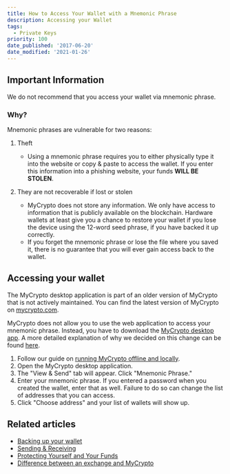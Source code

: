 ```yaml
---
title: How to Access Your Wallet with a Mnemonic Phrase
description: Accessing your Wallet
tags:
  - Private Keys
priority: 100
date_published: '2017-06-20'
date_modified: '2021-01-26'
---
```


## Important Information

We do not recommend that you access your wallet via mnemonic phrase.

### Why?

Mnemonic phrases are vulnerable for two reasons:

1. Theft

   - Using a mnemonic phrase requires you to either physically type it into the website or copy & paste to access the wallet. If you enter this information into a phishing website, your funds **WILL BE STOLEN**.

2. They are not recoverable if lost or stolen
   - MyCrypto does not store any information. We only have access to information that is publicly available on the blockchain. Hardware wallets at least give you a chance to restore your wallet if you lose the device using the 12-word seed phrase, if you have backed it up correctly.
   - If you forget the mnemonic phrase or lose the file where you saved it, there is no guarantee that you will ever gain access back to the wallet.

## Accessing your wallet

<Alert>

The MyCrypto desktop application is part of an older version of MyCrypto that is not actively maintained. You can find the latest version of MyCrypto on [mycrypto.com](https://mycrypto.com).

</Alert>

MyCrypto does not allow you to use the web application to access your mnemonic phrase. Instead, you have to download the [MyCrypto desktop app](https://download.mycrypto.com/). A more detailed explanation of why we decided on this change can be found [here](https://medium.com/mycrypto/a-safer-mycrypto-79d65196e7d8).

1. Follow our guide on [running MyCrypto offline and locally](/how-to/offline/how-to-run-mycrypto-offline-and-locally).
2. Open the MyCrypto desktop application.
3. The "View & Send" tab will appear. Click "Mnemonic Phrase."
4. Enter your mnemonic phrase. If you entered a password when you created the wallet, enter that as well. Failure to do so can change the list of addresses that you can access.
5. Click "Choose address" and your list of wallets will show up.

## Related articles

- [Backing up your wallet](/how-to/backup-restore/how-to-save-back-up-your-wallet)
- [Sending & Receiving](/contact-us/)
- [Protecting Yourself and Your Funds](/staying-safe/protecting-yourself-and-your-funds)
- [Difference between an exchange and MyCrypto](/general-knowledge/ethereum-blockchain/difference-between-wallet-types)
